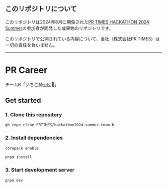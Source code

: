 ## このリポジトリについて
このリポジトリは2024年8月に開催された[PR TIMES HACKATHON 2024 Summer](https://prtimes.jp/main/html/rd/p/000001414.000000112.html)の参加者が開発した成果物のリポジトリです。

このリポジトリで公開されている内容について、当社（株式会社PR TIMES）は一切の責任を負いません。

---

# PR Career

チームB「いちご騎士団🍓」

## Get started

### 1. Clone this repository

```bash
gh repo clone PRTIMES/hackathon2024-summer-team-b
```

### 2. Install dependencies

```bash
corepack enable

pnpm install
```

### 3. Start development server

```bash
pnpm dev
```
